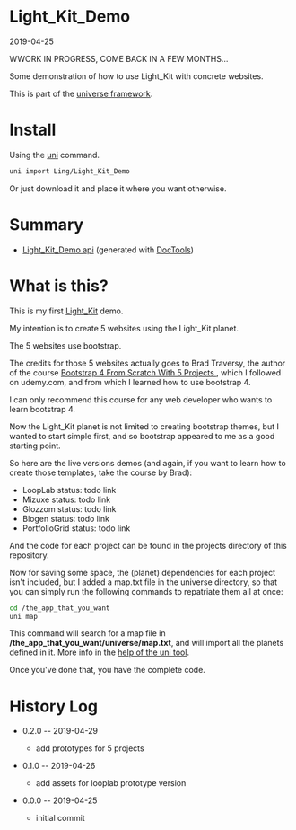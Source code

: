 Light_Kit_Demo
===========
2019-04-25


WWORK IN PROGRESS, COME BACK IN A FEW MONTHS...



Some demonstration of how to use Light_Kit with concrete websites.


This is part of the [universe framework](https://github.com/karayabin/universe-snapshot).


Install
==========
Using the [uni](https://github.com/lingtalfi/universe-naive-importer) command.
```bash
uni import Ling/Light_Kit_Demo
```

Or just download it and place it where you want otherwise.






Summary
===========
- [Light_Kit_Demo api](https://github.com/lingtalfi/Light_Kit_Demo/blob/master/doc/api/Ling/Light_Kit_Demo.md) (generated with [DocTools](https://github.com/lingtalfi/DocTools))



What is this?
============

This is my first [Light_Kit](https://github.com/lingtalfi/Light_Kit) demo.


My intention is to create 5 websites using the Light_Kit planet.

The 5 websites use bootstrap.


The credits for those 5 websites actually goes to Brad Traversy, the author of the course [Bootstrap 4 From Scratch With 5 Projects ](https://www.udemy.com/bootstrap-4-from-scratch-with-5-projects/),
which I followed on udemy.com, and from which I learned how to use bootstrap 4. 

I can only recommend this course for any web developer who wants to learn bootstrap 4.

Now the Light_Kit planet is not limited to creating bootstrap themes, but I wanted to start simple first, and so bootstrap appeared to me as a good starting point.


So here are the live versions demos (and again, if you want to learn how to create those templates, take the course by Brad):

- LoopLab           status: todo link  
- Mizuxe            status: todo link
- Glozzom           status: todo link
- Blogen            status: todo link
- PortfolioGrid     status: todo link



And the code for each project can be found in the projects directory of this repository.

Now for saving some space, the (planet) dependencies for each project isn't included, but I added a map.txt file in the universe directory,
so that you can simply run the following commands to repatriate them all at once: 


```bash
cd /the_app_that_you_want
uni map
```

This command will search for a map file in **/the_app_that_you_want/universe/map.txt**, and will import all the planets
defined in it. More info in the [help of the uni tool](https://github.com/lingtalfi/Uni2#help).

Once you've done that, you have the complete code.






History Log
=============

- 0.2.0 -- 2019-04-29

    - add prototypes for 5 projects 
    
- 0.1.0 -- 2019-04-26

    - add assets for looplab prototype version 

- 0.0.0 -- 2019-04-25

    - initial commit